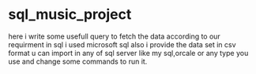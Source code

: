 # sql_music_project

here i write some usefull query to fetch the data according to our requirment in sql 
i used microsoft sql also i provide the data set in csv format u can import in any of sql server like my sql,orcale or any type you use
and change some commands to run it.
